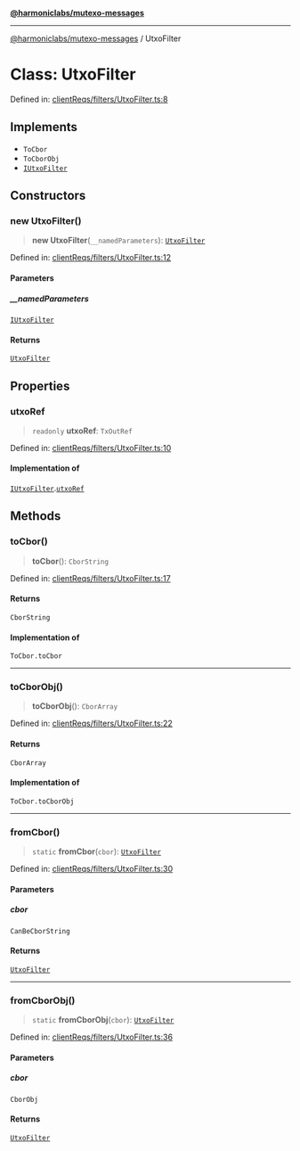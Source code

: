 [**@harmoniclabs/mutexo-messages**](../README.md)

***

[@harmoniclabs/mutexo-messages](../README.md) / UtxoFilter

# Class: UtxoFilter

Defined in: [clientReqs/filters/UtxoFilter.ts:8](https://github.com/HarmonicLabs/mutexo-messages/blob/aefac8841dc1fa8aebb577df666016362446522d/src/clientReqs/filters/UtxoFilter.ts#L8)

## Implements

- `ToCbor`
- `ToCborObj`
- [`IUtxoFilter`](../interfaces/IUtxoFilter)

## Constructors

### new UtxoFilter()

> **new UtxoFilter**(`__namedParameters`): [`UtxoFilter`](UtxoFilter)

Defined in: [clientReqs/filters/UtxoFilter.ts:12](https://github.com/HarmonicLabs/mutexo-messages/blob/aefac8841dc1fa8aebb577df666016362446522d/src/clientReqs/filters/UtxoFilter.ts#L12)

#### Parameters

##### \_\_namedParameters

[`IUtxoFilter`](../interfaces/IUtxoFilter)

#### Returns

[`UtxoFilter`](UtxoFilter)

## Properties

### utxoRef

> `readonly` **utxoRef**: `TxOutRef`

Defined in: [clientReqs/filters/UtxoFilter.ts:10](https://github.com/HarmonicLabs/mutexo-messages/blob/aefac8841dc1fa8aebb577df666016362446522d/src/clientReqs/filters/UtxoFilter.ts#L10)

#### Implementation of

[`IUtxoFilter`](../interfaces/IUtxoFilter).[`utxoRef`](../interfaces/IUtxoFilter.md#utxoref)

## Methods

### toCbor()

> **toCbor**(): `CborString`

Defined in: [clientReqs/filters/UtxoFilter.ts:17](https://github.com/HarmonicLabs/mutexo-messages/blob/aefac8841dc1fa8aebb577df666016362446522d/src/clientReqs/filters/UtxoFilter.ts#L17)

#### Returns

`CborString`

#### Implementation of

`ToCbor.toCbor`

***

### toCborObj()

> **toCborObj**(): `CborArray`

Defined in: [clientReqs/filters/UtxoFilter.ts:22](https://github.com/HarmonicLabs/mutexo-messages/blob/aefac8841dc1fa8aebb577df666016362446522d/src/clientReqs/filters/UtxoFilter.ts#L22)

#### Returns

`CborArray`

#### Implementation of

`ToCbor.toCborObj`

***

### fromCbor()

> `static` **fromCbor**(`cbor`): [`UtxoFilter`](UtxoFilter)

Defined in: [clientReqs/filters/UtxoFilter.ts:30](https://github.com/HarmonicLabs/mutexo-messages/blob/aefac8841dc1fa8aebb577df666016362446522d/src/clientReqs/filters/UtxoFilter.ts#L30)

#### Parameters

##### cbor

`CanBeCborString`

#### Returns

[`UtxoFilter`](UtxoFilter)

***

### fromCborObj()

> `static` **fromCborObj**(`cbor`): [`UtxoFilter`](UtxoFilter)

Defined in: [clientReqs/filters/UtxoFilter.ts:36](https://github.com/HarmonicLabs/mutexo-messages/blob/aefac8841dc1fa8aebb577df666016362446522d/src/clientReqs/filters/UtxoFilter.ts#L36)

#### Parameters

##### cbor

`CborObj`

#### Returns

[`UtxoFilter`](UtxoFilter)
